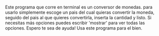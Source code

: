 Este programa que corre en terminal es un conversor de monedas.
  para usarlo simplemente escoge un pais del cual quieras convertir la moneda, seguido del pais al que quieres convertirla, inserta la cantidad y listo.
Si necesitas más opciones puedes escribir 'mostrar' para ver todas las opciones. 
Espero te sea de ayuda! Usa este programa para el bien.
